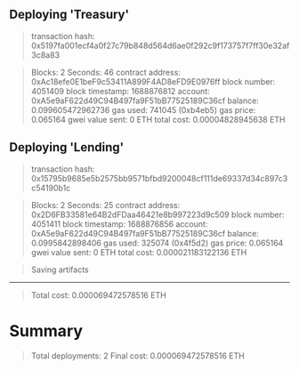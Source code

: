  Deploying 'Treasury'
   --------------------

   > transaction hash:    0x5197fa001ecf4a0f27c79b848d564d6ae0f292c9f173757f7ff30e32af3c8a83

   > Blocks: 2            Seconds: 46
   > contract address:    0xAc18efe0E1beF9c53411A899F4AD8eFD9E0976ff
   > block number:        4051409
   > block timestamp:     1688876812
   > account:             0xA5e9aF622d49C94B497fa9F51bB77525189C36cf
   > balance:             0.099605472962736
   > gas used:            741045 (0xb4eb5)
   > gas price:           0.065164 gwei
   > value sent:          0 ETH
   > total cost:          0.00004828945638 ETH



   Deploying 'Lending'
   -------------------

   > transaction hash:    0x15795b9685e5b2575bb9571bfbd9200048cf111de69337d34c897c3c54190b1c

   > Blocks: 2            Seconds: 25
   > contract address:    0x2D6FB33581e64B2dFDaa46421e8b997223d9c509
   > block number:        4051411
   > block timestamp:     1688876856
   > account:             0xA5e9aF622d49C94B497fa9F51bB77525189C36cf
   > balance:             0.0995842898406
   > gas used:            325074 (0x4f5d2)
   > gas price:           0.065164 gwei
   > value sent:          0 ETH
   > total cost:          0.000021183122136 ETH


   > Saving artifacts
   -------------------------------------
   > Total cost:     0.000069472578516 ETH

Summary
=======
> Total deployments:   2
> Final cost:          0.000069472578516 ETH



